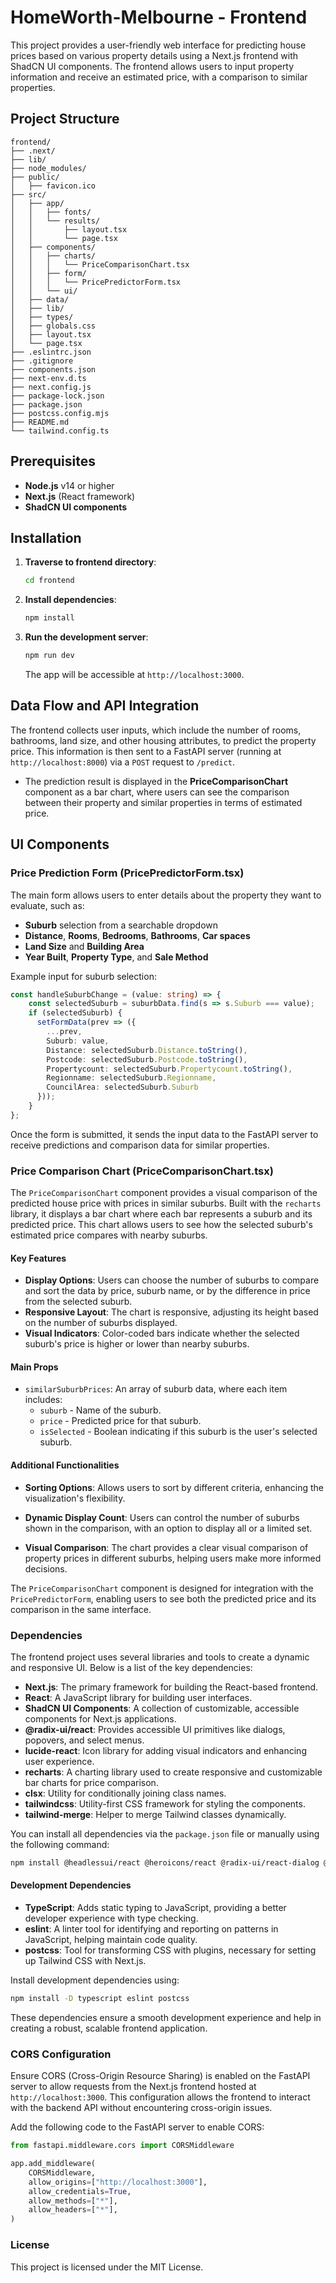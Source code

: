 # HomeWorth-Melbourne - Frontend

This project provides a user-friendly web interface for predicting house prices based on various property details using a Next.js frontend with ShadCN UI components. The frontend allows users to input property information and receive an estimated price, with a comparison to similar properties.

## Project Structure

```
frontend/
├── .next/
├── lib/
├── node_modules/
├── public/
│   ├── favicon.ico
├── src/
│   ├── app/
│   │   ├── fonts/
│   │   └── results/
│   │       ├── layout.tsx
│   │       └── page.tsx
│   ├── components/
│   │   ├── charts/
│   │   │   └── PriceComparisonChart.tsx
│   │   ├── form/
│   │   │   └── PricePredictorForm.tsx
│   │   └── ui/
│   ├── data/
│   ├── lib/
│   ├── types/
│   ├── globals.css
│   ├── layout.tsx
│   └── page.tsx
├── .eslintrc.json
├── .gitignore
├── components.json
├── next-env.d.ts
├── next.config.js
├── package-lock.json
├── package.json
├── postcss.config.mjs
├── README.md
└── tailwind.config.ts
```


## Prerequisites

- **Node.js** v14 or higher
- **Next.js** (React framework)
- **ShadCN UI components**

## Installation

1. **Traverse to frontend directory**:
    ```bash
    cd frontend
    ```

2. **Install dependencies**:
    ```bash
    npm install
    ```

3. **Run the development server**:
    ```bash
    npm run dev
    ```

   The app will be accessible at `http://localhost:3000`.

## Data Flow and API Integration

The frontend collects user inputs, which include the number of rooms, bathrooms, land size, and other housing attributes, to predict the property price. This information is then sent to a FastAPI server (running at `http://localhost:8000`) via a `POST` request to `/predict`.

- The prediction result is displayed in the **PriceComparisonChart** component as a bar chart, where users can see the comparison between their property and similar properties in terms of estimated price.

## UI Components

### Price Prediction Form (PricePredictorForm.tsx)

The main form allows users to enter details about the property they want to evaluate, such as:

- **Suburb** selection from a searchable dropdown
- **Distance**, **Rooms**, **Bedrooms**, **Bathrooms**, **Car spaces**
- **Land Size** and **Building Area**
- **Year Built**, **Property Type**, and **Sale Method**

Example input for suburb selection:

```typescript
const handleSuburbChange = (value: string) => {
    const selectedSuburb = suburbData.find(s => s.Suburb === value);
    if (selectedSuburb) {
      setFormData(prev => ({
        ...prev,
        Suburb: value,
        Distance: selectedSuburb.Distance.toString(),
        Postcode: selectedSuburb.Postcode.toString(),
        Propertycount: selectedSuburb.Propertycount.toString(),
        Regionname: selectedSuburb.Regionname,
        CouncilArea: selectedSuburb.Suburb
      }));
    }
};
```

Once the form is submitted, it sends the input data to the FastAPI server to receive predictions and comparison data for similar properties.

### Price Comparison Chart (PriceComparisonChart.tsx)

The `PriceComparisonChart` component provides a visual comparison of the predicted house price with prices in similar suburbs. Built with the `recharts` library, it displays a bar chart where each bar represents a suburb and its predicted price. This chart allows users to see how the selected suburb's estimated price compares with nearby suburbs.

#### Key Features

- **Display Options**: Users can choose the number of suburbs to compare and sort the data by price, suburb name, or by the difference in price from the selected suburb.
- **Responsive Layout**: The chart is responsive, adjusting its height based on the number of suburbs displayed.
- **Visual Indicators**: Color-coded bars indicate whether the selected suburb's price is higher or lower than nearby suburbs.

#### Main Props

- `similarSuburbPrices`: An array of suburb data, where each item includes:
  - `suburb` - Name of the suburb.
  - `price` - Predicted price for that suburb.
  - `isSelected` - Boolean indicating if this suburb is the user's selected suburb.

#### Additional Functionalities

- **Sorting Options**: Allows users to sort by different criteria, enhancing the visualization's flexibility.

- **Dynamic Display Count**: Users can control the number of suburbs shown in the comparison, with an option to display all or a limited set.

- **Visual Comparison**: The chart provides a clear visual comparison of property prices in different suburbs, helping users make more informed decisions.

The `PriceComparisonChart` component is designed for integration with the `PricePredictorForm`, enabling users to see both the predicted price and its comparison in the same interface.

### Dependencies

The frontend project uses several libraries and tools to create a dynamic and responsive UI. Below is a list of the key dependencies:

- **Next.js**: The primary framework for building the React-based frontend.
- **React**: A JavaScript library for building user interfaces.
- **ShadCN UI Components**: A collection of customizable, accessible components for Next.js applications.
- **@radix-ui/react**: Provides accessible UI primitives like dialogs, popovers, and select menus.
- **lucide-react**: Icon library for adding visual indicators and enhancing user experience.
- **recharts**: A charting library used to create responsive and customizable bar charts for price comparison.
- **clsx**: Utility for conditionally joining class names.
- **tailwindcss**: Utility-first CSS framework for styling the components.
- **tailwind-merge**: Helper to merge Tailwind classes dynamically.

You can install all dependencies via the `package.json` file or manually using the following command:

```bash
npm install @headlessui/react @heroicons/react @radix-ui/react-dialog @radix-ui/react-popover @radix-ui/react-select clsx next react react-dom recharts tailwindcss tailwind-merge
```
#### Development Dependencies

- **TypeScript**: Adds static typing to JavaScript, providing a better developer experience with type checking.
- **eslint**: A linter tool for identifying and reporting on patterns in JavaScript, helping maintain code quality.
- **postcss**: Tool for transforming CSS with plugins, necessary for setting up Tailwind CSS with Next.js.

Install development dependencies using:
```bash
npm install -D typescript eslint postcss
```
These dependencies ensure a smooth development experience and help in creating a robust, scalable frontend application.

### CORS Configuration

Ensure CORS (Cross-Origin Resource Sharing) is enabled on the FastAPI server to allow requests from the Next.js frontend hosted at `http://localhost:3000`. This configuration allows the frontend to interact with the backend API without encountering cross-origin issues.

Add the following code to the FastAPI server to enable CORS:

```python
from fastapi.middleware.cors import CORSMiddleware

app.add_middleware(
    CORSMiddleware,
    allow_origins=["http://localhost:3000"],
    allow_credentials=True,
    allow_methods=["*"],
    allow_headers=["*"],
)
```

### License

This project is licensed under the MIT License.
